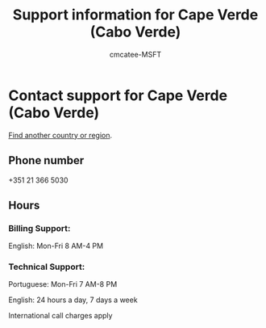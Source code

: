 ﻿---                                
title: Support information for Cape Verde (Cabo Verde)
author: cmcatee-MSFT
f1.keywords:
- NOCSH
ms.author: cmcatee
manager: mnirkhe
audience: Admin
ms.topic: reference
ms.service: o365-administration
ms.collection: Adm_Support
localization_priority: Priority
description: Learn how to contact support for your country or region.
ROBOTS: NOINDEX, NOFOLLOW
---

# Contact support for Cape Verde (Cabo Verde)

[Find another country or region](../contact-support-for-business-products.md).

## Phone number
+351 21 366 5030

## Hours
### Billing Support:

English: Mon-Fri 8 AM-4 PM

### Technical Support:

Portuguese: Mon-Fri 7 AM-8 PM

English: 24 hours a day, 7 days a week

International call charges apply